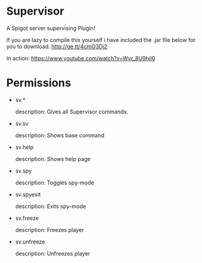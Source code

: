 # Supervisor
A Spigot server supervising Plugin!

If you are lazy to compile this yourself i have included the .jar file below for you to download.
http://ge.tt/4cmO3Dj2

In action:
https://www.youtube.com/watch?v=Wvr_8U9hjI0

# Permissions
* sv.*

     description: Gives all Supervisor commands.
* sv.sv

     description: Shows base command
* sv.help

     description: Shows help page
* sv.spy

     description: Toggles spy-mode
* sv.spyexit

     description: Exits spy-mode
* sv.freeze

     description: Freezes player
* sv.unfreeze

     description: Unfreezes player

